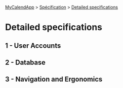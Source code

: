 [MyCalendApp](../README.md) > [Spécification](./specification.md) > [Detailed specifications](./detailed.md)

# Detailed specifications

## 1 - User Accounts

## 2 - Database

## 3 - Navigation and Ergonomics